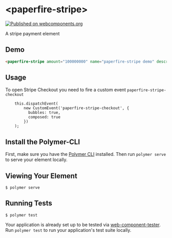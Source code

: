# \<paperfire-stripe\>
[![Published on webcomponents.org](https://img.shields.io/badge/webcomponents.org-published-blue.svg)](https://www.webcomponents.org/element/paperfireElements/paperfire-stripe)

A stripe payment element

## Demo
<!--
```
<custom-element-demo>
  <template>
    <link rel="import" href="paperfire-stripe.html">
    <link rel="import" href="../paper-button/paper-button.html">
    <paper-button id="checkoutBtn" raised>Checkout</paper-button>
    <next-code-block></next-code-block>
  </template>
  <script>
    document.getElementById('checkoutBtn').addEventListener('click', function () {
          this.dispatchEvent(new CustomEvent('paperfire-stripe-checkout', {
            bubbles: true,
            composed: true
          }));
        });
    </script>
</custom-element-demo>
```
-->
```html
<paperfire-stripe amount="100000000" name="paperfire-stripe demo" description="Something really cool"></paperfire-stripe>
```

## Usage
To open Stripe Checkout you need to fire a custom event `paperfire-stripe-checkout`
```
    this.dispatchEvent(
        new CustomEvent('paperfire-stripe-checkout', {
          bubbles: true,
          composed: true
        })
    );
```


## Install the Polymer-CLI

First, make sure you have the [Polymer CLI](https://www.npmjs.com/package/polymer-cli) installed. Then run `polymer serve` to serve your element locally.

## Viewing Your Element

```
$ polymer serve
```

## Running Tests

```
$ polymer test
```

Your application is already set up to be tested via [web-component-tester](https://github.com/Polymer/web-component-tester). Run `polymer test` to run your application's test suite locally.

